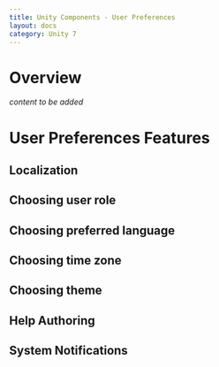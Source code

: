 ```yaml
---
title: Unity Components - User Preferences
layout: docs
category: Unity 7
---
```

# Overview

*content to be added*

# User Preferences Features

## Localization
## Choosing user role
## Choosing preferred language
## Choosing time zone
## Choosing theme
## Help Authoring
## System Notifications
